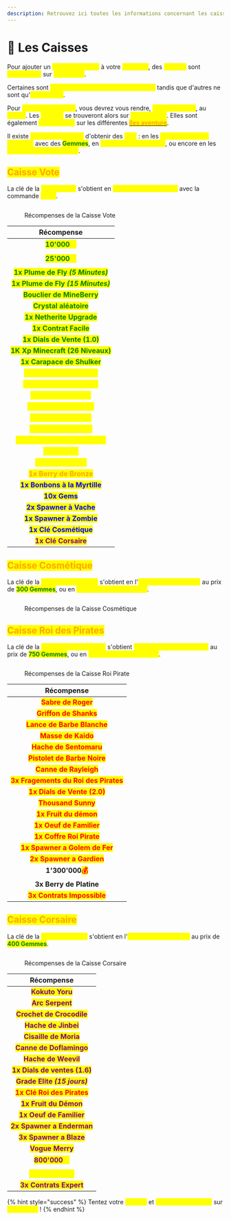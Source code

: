 ```yaml
---
description: Retrouvez ici toutes les informations concernant les caisses
---
```


# 🎁 Les Caisses

Pour ajouter un <mark style="color:yellow;">**aspect aléatoire**</mark> à votre <mark style="color:yellow;">**aventure**</mark>, des <mark style="color:yellow;">**caisses**</mark> sont <mark style="color:yellow;">**disponibles**</mark> sur <mark style="color:yellow;">**MineBerry**</mark>.

Certaines sont <mark style="color:yellow;">**disponibles de manière permanente**</mark> tandis que d'autres ne sont qu'<mark style="color:yellow;">**éphémères**</mark>.

Pour <mark style="color:yellow;">**ouvrir ces caisses**</mark>, vous devrez vous rendre, <mark style="color:yellow;">**muni d'une clé**</mark>, au <mark style="color:yellow;">**`/spawn`**</mark>. Les <mark style="color:yellow;">**caisses**</mark> se trouveront alors sur <mark style="color:yellow;">**devant vous**</mark>. Elles sont également <mark style="color:yellow;">**dispatchées**</mark> sur les différentes [<mark style="color:orange;">**îles aventure**</mark>](../gameplay-partie-aventure/les-iles-aventure/).

Il existe <mark style="color:yellow;">**différents moyens**</mark> d'obtenir des <mark style="color:yellow;">**clés**</mark> : en les <mark style="color:yellow;">**achetant dans la boutique**</mark> avec des <mark style="color:green;">**Gemmes**</mark>, en <mark style="color:yellow;">**votant pour le serveur**</mark>, ou encore en les <mark style="color:yellow;">**gagnant dans les events**</mark>.

## <mark style="color:orange;">Caisse Vote</mark>

La clé de la <mark style="color:yellow;">**Caisse Vote**</mark> s'obtient en <mark style="color:yellow;">**votant pour le serveur**</mark> avec la commande <mark style="color:yellow;">**`/vote`**</mark>.

<figure><img src="../.gitbook/assets/image (32).png" alt=""><figcaption><p>Récompenses de la Caisse Vote</p></figcaption></figure>

|                                                                     **Récompense**                                                                    |
| :---------------------------------------------------------------------------------------------------------------------------------------------------: |
|                                 <mark style="color:green;">**10'000**</mark><mark style="color:yellow;">**💰**</mark>                                 |
|                                 <mark style="color:green;">**25'000**</mark><mark style="color:yellow;">**💰**</mark>                                 |
|  <mark style="color:green;">**1x Plume de Fly**</mark><mark style="color:green;">**&#x20;**</mark>_<mark style="color:green;">**(5 Minutes)**</mark>_ |
| <mark style="color:green;">**1x Plume de Fly**</mark><mark style="color:green;">**&#x20;**</mark>_<mark style="color:green;">**(15 Minutes)**</mark>_ |
|                                              <mark style="color:green;">**Bouclier de MineBerry**</mark>                                              |
|                                                <mark style="color:green;">**Crystal aléatoire**</mark>                                                |
|                                               <mark style="color:green;">**1x Netherite Upgrade**</mark>                                              |
|                                                <mark style="color:green;">**1x Contrat Facile**</mark>                                                |
|                                             <mark style="color:green;">**1x Dials de Vente (1.0)**</mark>                                             |
|                                           <mark style="color:green;">**1K Xp Minecraft (26 Niveaux)**</mark>                                          |
|                                              <mark style="color:green;">**1x Carapace de Shulker**</mark>                                             |
|                                               <mark style="color:yellow;">**2x Spawner à Cochon**</mark>                                              |
|                                             <mark style="color:yellow;">**2x Bonbons à l'orange**</mark>                                              |
|                                                <mark style="color:yellow;">**Épée du Naufragé**</mark>                                                |
|                                               <mark style="color:yellow;">**Pioche du Naufragé**</mark>                                               |
|                                                <mark style="color:yellow;">**Houe du Naufragé**</mark>                                                |
|                                                <mark style="color:yellow;">**1x Contrat Avancé**</mark>                                               |
|                                            <mark style="color:yellow;">**1x Fragement de Netherite**</mark>                                           |
|                                                    <mark style="color:yellow;">**1x Hopper**</mark>                                                   |
|                                                 <mark style="color:yellow;">**Fruit du Démon**</mark>                                                 |
|                                               <mark style="color:orange;">**1x Berry de Bronze**</mark>                                               |
|                                             <mark style="color:blue;">**1x Bonbons à la Myrtille**</mark>                                             |
|                                                     <mark style="color:blue;">**10x Gems**</mark>                                                     |
|                                                <mark style="color:blue;">**2x Spawner à Vache**</mark>                                                |
|                                                <mark style="color:blue;">**1x Spawner à Zombie**</mark>                                               |
|                                                 <mark style="color:blue;">**1x Clé Cosmétique**</mark>                                                |
|                                                 <mark style="color:purple;">**1x Clé Corsaire**</mark>                                                |

## <mark style="color:orange;">Caisse Cosmétique</mark>

La clé de la <mark style="color:yellow;">**Caisse Cosmétique**</mark> s'obtient en l'<mark style="color:yellow;">**achetant dans le**</mark><mark style="color:yellow;">**&#x20;**</mark><mark style="color:yellow;">**`/vip`**</mark> au prix de <mark style="color:green;">**300 Gemmes**</mark>, ou en <mark style="color:yellow;">**participant à des events**</mark>.

<figure><img src="../.gitbook/assets/image (33).png" alt=""><figcaption><p>Récompenses de la Caisse Cosmétique</p></figcaption></figure>

## <mark style="color:orange;">Caisse Roi des Pirates</mark>

La clé de la <mark style="color:yellow;">**Caisse Roi des Pirates**</mark> s'obtient <mark style="color:yellow;">**en l'achetant dans le**</mark><mark style="color:yellow;">**&#x20;**</mark><mark style="color:yellow;">**`/vip`**</mark> au prix de <mark style="color:green;">**750 Gemmes**</mark>, ou en <mark style="color:yellow;">**participant à des events**</mark>.

<figure><img src="../.gitbook/assets/image (34).png" alt=""><figcaption><p>Récompenses de la Caisse Roi Pirate</p></figcaption></figure>

|                            **Récompense**                            |
| :------------------------------------------------------------------: |
|          <mark style="color:red;">**Sabre de Roger**</mark>          |
|         <mark style="color:red;">**Griffon de Shanks**</mark>        |
|      <mark style="color:red;">**Lance de Barbe Blanche**</mark>      |
|          <mark style="color:red;">**Masse de Kaido**</mark>          |
|        <mark style="color:red;">**Hache de Sentomaru**</mark>        |
|      <mark style="color:red;">**Pistolet de Barbe Noire**</mark>     |
|         <mark style="color:red;">**Canne de Rayleigh**</mark>        |
| <mark style="color:red;">**3x Fragements du Roi des Pirates**</mark> |
|      <mark style="color:red;">**1x Dials de Vente (2.0)**</mark>     |
|          <mark style="color:red;">**Thousand Sunny**</mark>          |
|         <mark style="color:red;">**1x Fruit du démon**</mark>        |
|        <mark style="color:red;">**1x Oeuf de Familier**</mark>       |
|       <mark style="color:red;">**1x Coffre Roi Pirate**</mark>       |
|     <mark style="color:red;">**1x Spawner a Golem de Fer**</mark>    |
|       <mark style="color:red;">**2x Spawner a Gardien**</mark>       |
|          **1'300'000**<mark style="color:red;">**💰**</mark>         |
|                        **3x Berry de Platine**                       |
|      <mark style="color:red;">**3x Contrats Impossible**</mark>      |

## <mark style="color:orange;">Caisse Corsaire</mark>

La clé de la <mark style="color:yellow;">**Caisse Corsaire**</mark> s'obtient en l'<mark style="color:yellow;">**achetant dans le**</mark><mark style="color:yellow;">**&#x20;**</mark><mark style="color:yellow;">**`/vip`**</mark> au prix de <mark style="color:green;">**400 Gemmes**</mark>.

<figure><img src="../.gitbook/assets/image (35).png" alt=""><figcaption><p>Récompenses de la Caisse Corsaire</p></figcaption></figure>

|                                                                   **Récompense**                                                                   |
| :------------------------------------------------------------------------------------------------------------------------------------------------: |
|                                                 <mark style="color:purple;">**Kokuto Yoru**</mark>                                                 |
|                                                 <mark style="color:purple;">**Arc Serpent**</mark>                                                 |
|                                             <mark style="color:purple;">**Crochet de Crocodile**</mark>                                            |
|                                               <mark style="color:purple;">**Hache de Jinbei**</mark>                                               |
|                                              <mark style="color:purple;">**Cisaille de Moria**</mark>                                              |
|                                             <mark style="color:purple;">**Canne de Doflamingo**</mark>                                             |
|                                               <mark style="color:purple;">**Hache de Weevil**</mark>                                               |
|                                           <mark style="color:purple;">**1x Dials de ventes (1.6)**</mark>                                          |
| <mark style="color:purple;">**Grade Elite**</mark><mark style="color:purple;">**&#x20;**</mark>_<mark style="color:purple;">**(15 jours)**</mark>_ |
|                                             <mark style="color:red;">**1x Clé Roi des Pirates**</mark>                                             |
|                                              <mark style="color:purple;">**1x Fruit du Démon**</mark>                                              |
|                                             <mark style="color:purple;">**1x Oeuf de Familier**</mark>                                             |
|                                            <mark style="color:purple;">**2x Spawner a Enderman**</mark>                                            |
|                                              <mark style="color:purple;">**3x Spawner a Blaze**</mark>                                             |
|                                                 <mark style="color:purple;">**Vogue Merry**</mark>                                                 |
|                               <mark style="color:purple;">**800'000**</mark><mark style="color:yellow;">**💰**</mark>                              |
|                                                <mark style="color:yellow;">**3x Berry d'Or**</mark>                                                |
|                                              <mark style="color:purple;">**3x Contrats Expert**</mark>                                             |

{% hint style="success" %}
Tentez votre <mark style="color:yellow;">**chance**</mark> et <mark style="color:yellow;">**ouvrez des caisses**</mark> sur <mark style="color:yellow;">**MineBerry**</mark> !
{% endhint %}
